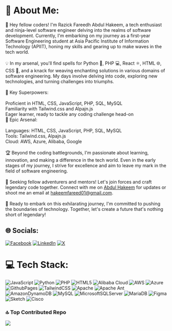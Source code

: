 # 💫 About Me:
🚀 Hey fellow coders! I'm Razick Fareedh Abdul Hakeem, a tech enthusiast and ninja-level software engineer delving into the realms of software development. Currently, I'm embarking on my journey as a first-year Software Engineering student at Asia Pacific Institute of Information Technology (APIIT), honing my skills and gearing up to make waves in the tech world.<br><br>💡 In my arsenal, you'll find spells for Python 🐍, PHP 💻, React ⚛️, HTML 🌐, CSS 🎨, and a knack for weaving enchanting solutions in various domains of software engineering. My days involve delving into code, exploring new technologies, and turning challenges into triumphs.<br><br>🌟 Key Superpowers:<br><br>Proficient in HTML, CSS, JavaScript, PHP, SQL, MySQL<br>Familiarity with Tailwind.css and Alpajn.js<br>Eager learner, ready to tackle any coding challenge head-on<br>🔧 Epic Arsenal:<br><br>Languages: HTML, CSS, JavaScript, PHP, SQL, MySQL<br>Tools: Tailwind.css, Alpajn.js<br>Cloud: AWS, Azure, Alibaba, Google<br><br>🏆 Beyond the coding battlegrounds, I'm passionate about learning, innovation, and making a difference in the tech world. Even in the early stages of my journey, I strive for excellence and aim to leave my mark in the field of software engineering.<br><br>🤝 Seeking fellow adventurers and mentors! Let's join forces and craft legendary code together. Connect with me on <a href="https://www.linkedin.com/in/abdul-hakeem-0168481b6?utm_source=share&utm_campaign=share_via&utm_content=profile&utm_medium=ios_app">Abdul Hakeem</a>
 for updates or shoot me an email at hakeemfareed01@gmail.com.<br><br>🚀 Ready to embark on this exhilarating journey, I'm committed to pushing the boundaries of technology. Together, let's create a future that's nothing short of legendary!


## 🌐 Socials:
[![Facebook](https://img.shields.io/badge/Facebook-%231877F2.svg?logo=Facebook&logoColor=white)](https://facebook.com/hakeemabdum) [![LinkedIn](https://img.shields.io/badge/LinkedIn-%230077B5.svg?logo=linkedin&logoColor=white)](https://linkedin.com/in/abdul-hakeem-0168481b6) [![X](https://img.shields.io/badge/X-black.svg?logo=X&logoColor=white)](https://x.com/Hakeemabdul64) 

# 💻 Tech Stack:
![JavaScript](https://img.shields.io/badge/javascript-%23323330.svg?style=plastic&logo=javascript&logoColor=%23F7DF1E) ![Python](https://img.shields.io/badge/python-3670A0?style=plastic&logo=python&logoColor=ffdd54) ![PHP](https://img.shields.io/badge/php-%23777BB4.svg?style=plastic&logo=php&logoColor=white) ![HTML5](https://img.shields.io/badge/html5-%23E34F26.svg?style=plastic&logo=html5&logoColor=white) ![Alibaba Cloud](https://img.shields.io/badge/AlibabaCloud-%23FF6701.svg?style=plastic&logo=alibabacloud&logoColor=white) ![AWS](https://img.shields.io/badge/AWS-%23FF9900.svg?style=plastic&logo=amazon-aws&logoColor=white) ![Azure](https://img.shields.io/badge/azure-%230072C6.svg?style=plastic&logo=microsoftazure&logoColor=white) ![GithubPages](https://img.shields.io/badge/github%20pages-121013?style=plastic&logo=github&logoColor=white) ![TailwindCSS](https://img.shields.io/badge/tailwindcss-%2338B2AC.svg?style=plastic&logo=tailwind-css&logoColor=white) ![Apache](https://img.shields.io/badge/apache-%23D42029.svg?style=plastic&logo=apache&logoColor=white) ![Apache Ant](https://img.shields.io/badge/Apache%20Ant-A81C7D?style=plastic&logo=Apache%20Ant&logoColor=white) ![AmazonDynamoDB](https://img.shields.io/badge/Amazon%20DynamoDB-4053D6?style=plastic&logo=Amazon%20DynamoDB&logoColor=white) ![MySQL](https://img.shields.io/badge/mysql-%2300000f.svg?style=plastic&logo=mysql&logoColor=white) ![MicrosoftSQLServer](https://img.shields.io/badge/Microsoft%20SQL%20Server-CC2927?style=plastic&logo=microsoft%20sql%20server&logoColor=white) ![MariaDB](https://img.shields.io/badge/MariaDB-003545?style=plastic&logo=mariadb&logoColor=white) ![Figma](https://img.shields.io/badge/figma-%23F24E1E.svg?style=plastic&logo=figma&logoColor=white) ![Sketch](https://img.shields.io/badge/Sketch-FFB387?style=plastic&logo=sketch&logoColor=black) ![Cisco](https://img.shields.io/badge/cisco-%23049fd9.svg?style=plastic&logo=cisco&logoColor=black)


### 🔝 Top Contributed Repo
![](https://github-contributor-stats.vercel.app/api?username=ABD-HAKEEM&limit=5&theme=onedark&combine_all_yearly_contributions=true)

<!-- Proudly created with GPRM ( https://gprm.itsvg.in ) -->
